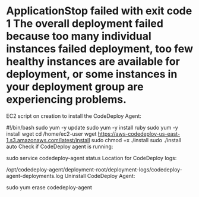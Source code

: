ApplicationStop failed with exit code 1
The overall deployment failed because too many individual instances failed deployment, too few healthy instances are available for deployment, or some instances in your deployment group are experiencing problems.
===========================

EC2 script on creation to install the CodeDeploy Agent:

#!/bin/bash
sudo yum -y update
sudo yum -y install ruby
sudo yum -y install wget
cd /home/ec2-user
wget https://aws-codedeploy-us-east-1.s3.amazonaws.com/latest/install
sudo chmod +x ./install
sudo ./install auto
Check if CodeDeploy agent is running:

sudo service codedeploy-agent status
Location for CodeDeploy logs:

/opt/codedeploy-agent/deployment-root/deployment-logs/codedeploy-agent-deployments.log
Uninstall CodeDeploy Agent:

sudo yum erase codedeploy-agent